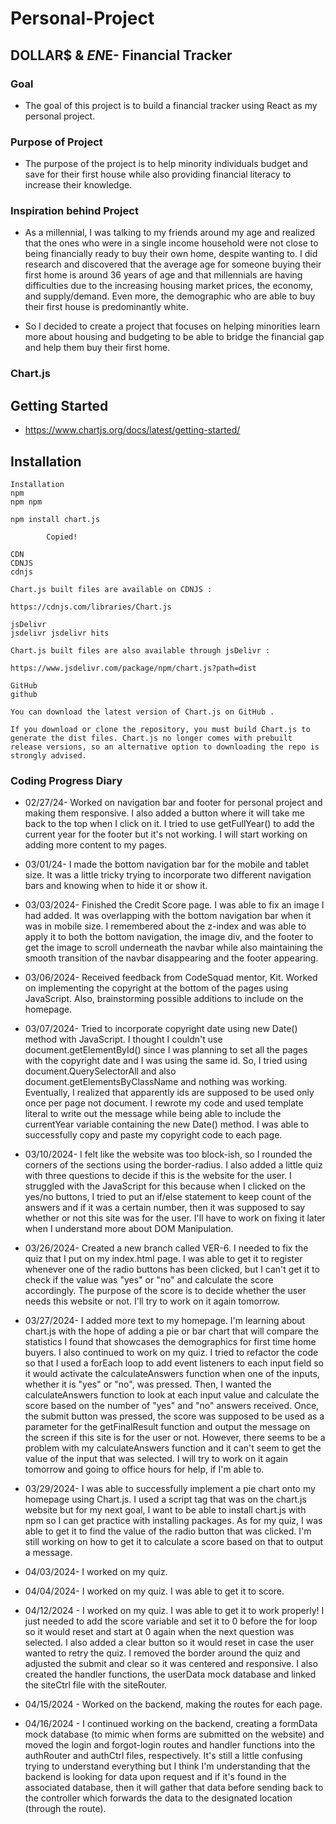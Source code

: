 # Personal-Project
## DOLLAR$ & $EN$E- Financial Tracker

### Goal
- The goal of this project is to build a financial tracker using React as my personal project.

### Purpose of Project
- The purpose of the project is to help minority individuals budget and save for their first house while also providing financial literacy to increase their knowledge.

### Inspiration behind Project
- As a millennial, I was talking to my friends around my age and realized that the ones who were in a single income household were not close to being financially ready to buy their own home, despite wanting to. I did research and discovered that the average age for someone buying their first home is around 36 years of age and that millennials are having difficulties due to the increasing housing market prices, the economy, and supply/demand. Even more, the demographic who are able to buy their first house is predominantly white. 

- So I decided to create a project that focuses on helping minorities learn more about housing and budgeting to be able to bridge the financial gap and help them buy their first home.

### Chart.js
## Getting Started
- https://www.chartjs.org/docs/latest/getting-started/

## Installation
    Installation
    npm
    npm npm

    npm install chart.js
    
            Copied!
        
    CDN
    CDNJS
    cdnjs

    Chart.js built files are available on CDNJS :

    https://cdnjs.com/libraries/Chart.js

    jsDelivr
    jsdelivr jsdelivr hits

    Chart.js built files are also available through jsDelivr :

    https://www.jsdelivr.com/package/npm/chart.js?path=dist

    GitHub
    github

    You can download the latest version of Chart.js on GitHub .

    If you download or clone the repository, you must build Chart.js to generate the dist files. Chart.js no longer comes with prebuilt release versions, so an alternative option to downloading the repo is strongly advised.


### Coding Progress Diary
- 02/27/24- Worked on navigation bar and footer for personal project and making them responsive. I also added a button where it will take me back to the top when I click on it. I tried to use getFullYear() to add the current year for the footer but it's not working. I will start working on adding more content to my pages.

- 03/01/24- I made the bottom navigation bar for the mobile and tablet size. It was a little tricky trying to incorporate two different navigation bars and knowing when to hide it or show it.

- 03/03/2024- Finished the Credit Score page. I was able to fix an image I had added. It was overlapping with the bottom navigation bar when it was in mobile size. I remembered about the z-index and was able to apply it to both the bottom navigation, the image div, and the footer to get the image to scroll underneath the navbar while also maintaining the smooth transition of the navbar disappearing and the footer appearing.

- 03/06/2024- Received feedback from CodeSquad mentor, Kit. Worked on implementing the copyright at the bottom of the pages using JavaScript. Also, brainstorming possible additions to include on the homepage.

- 03/07/2024- Tried to incorporate copyright date using new Date() method with JavaScript. I thought I couldn't use document.getElementById() since I was planning to set all the pages with the copyright date and I was using the same id. So, I tried using document.QuerySelectorAll and also document.getElementsByClassName and nothing was working. Eventually, I realized that apparently ids are supposed to be used only once per page not document. I rewrote my code and used template literal to write out the message while being able to include the currentYear variable containing the new Date() method. I was able to successfully copy and paste my copyright code to each page.

- 03/10/2024- I felt like the website was too block-ish, so I rounded the corners of the sections using the border-radius. I also added a little quiz with three questions to decide if this is the website for the user. I struggled with the JavaScript for this because when I clicked on the yes/no buttons, I tried to put an if/else statement to keep count of the answers and if it was a certain number, then it was supposed to say whether or not this site was for the user. I'll have to work on fixing it later when I understand more about DOM Manipulation.

- 03/26/2024- Created a new branch called VER-6. I needed to fix the quiz that I put on my index.html page. I was able to get it to register whenever one of the radio buttons has been clicked, but I can't get it to check if the value was "yes" or "no" and calculate the score accordingly. The purpose of the score is to decide whether the user needs this website or not. I'll try to work on it again tomorrow.
  
- 03/27/2024- I added more text to my homepage. I'm learning about chart.js with the hope of adding a pie or bar chart that will compare the statistics I found that showcases the demographics for first time home buyers. I also continued to work on my quiz. I tried to refactor the code so that I used a forEach loop to add event listeners to each input field so it would activate the calculateAnswers function when one of the inputs, whether it is "yes" or "no", was pressed. Then, I wanted the calculateAnswers function to look at each input value and calculate the score based on the number of "yes" and "no" answers received. Once, the submit button was pressed, the score was supposed to be used as a parameter for the getFinalResult function and output the message on the screen if this site is for the user or not. However, there seems to be a problem with my calculateAnswers function and it can't seem to get the value of the input that was selected. I will try to work on it again tomorrow and going to office hours for help, if I'm able to.

- 03/29/2024- I was able to successfully implement a pie chart onto my homepage using Chart.js. I used a script tag that was on the chart.js website but for my next goal, I want to be able to install chart.js with npm so I can get practice with installing packages. As for my quiz, I was able to get it to find the value of the radio button that was clicked. I'm still working on how to get it to calculate a score based on that to output a message.

- 04/03/2024- I worked on my quiz.

- 04/04/2024- I worked on my quiz. I was able to get it to score.

- 04/12/2024 - I worked on my quiz. I was able to get it to work properly! I just needed to add the score variable and set it to 0 before the for loop so it would reset and start at 0 again when the next question was selected. I also added a clear button so it would reset in case the user wanted to retry the quiz. I removed the border around the quiz and adjusted the submit and clear so it was centered and responsive. I also created the handler functions, the userData mock database and linked the siteCtrl file with the siteRouter.

-  04/15/2024 - Worked on the backend, making the routes for each page.

-  04/16/2024 - I continued working on the backend, creating a formData mock database (to mimic when forms are submitted on the website) and moved the login and forgot-login routes and handler functions into the authRouter and authCtrl files, respectively. It's still a little confusing trying to understand everything but I think I'm understanding that the backend is looking for data upon request and if it's found in the associated database, then it will gather that data before sending back to the controller which forwards the data to the designated location (through the route).

